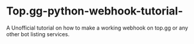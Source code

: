 # Top.gg-python-webhook-tutorial-
A Unofficial tutorial on how to make a working webhook on top.gg or any other bot listing services.
